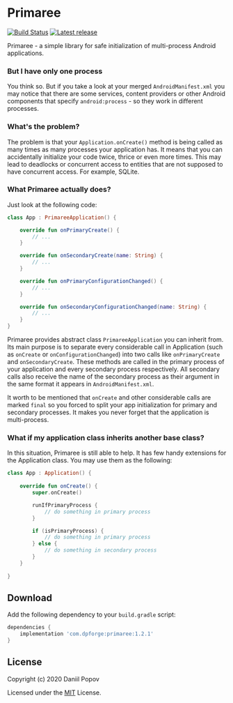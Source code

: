 # Primaree
[![Build Status](https://travis-ci.com/int02h/primaree.svg?branch=master)](https://travis-ci.com/int02h/primaree)
[![Latest release](https://img.shields.io/github/release/int02h/primaree.svg)](https://github.com/int02h/primaree/releases/latest)

Primaree - a simple library for safe initialization of multi-process
Android applications.

### But I have only one process

You think so. But if you take a look at your merged
`AndroidManifest.xml` you may notice that there are some services,
content providers or other Android components that specify
`android:process` - so they work in different processes.

### What's the problem?

The problem is that your `Application.onCreate()` method is being called
as many times as many processes your application has. It means that you
can accidentally initialize your code twice, thrice or even more times.
This may lead to deadlocks or concurrent access to entities that are not
supposed to have concurrent access. For example, SQLite.

### What Primaree actually does?

Just look at the following code:

```kotlin
class App : PrimareeApplication() {

    override fun onPrimaryCreate() {
        // ...
    }

    override fun onSecondaryCreate(name: String) {
        // ...
    }

    override fun onPrimaryConfigurationChanged() {
        // ...
    }

    override fun onSecondaryConfigurationChanged(name: String) {
        // ...
    }
}
```

Primaree provides abstract class `PrimareeApplication` you can inherit
from. Its main purpose is to separate every considerable call in
Application (such as `onCreate` or `onConfigurationChanged`) into two
calls like `onPrimaryCreate` and `onSecondaryCreate`. These methods are
called in the primary process of your application and every secondary
process respectively. All secondary calls also receive the name of the
secondary process as their argument in the same format it appears in
`AndroidManifest.xml`.

It worth to be mentioned that `onCreate` and other considerable calls
are marked `final` so you forced to split your app initialization for
primary and secondary processes. It makes you never forget that
the application is multi-process.

### What if my application class inherits another base class?

In this situation, Primaree is still able to help. It has few handy
extensions for the Application class. You may use them as the following:

```kotlin
class App : Application() {
    
    override fun onCreate() {
        super.onCreate()

        runIfPrimaryProcess {
            // do something in primary process
        }

        if (isPrimaryProcess) {
            // do something in primary process
        } else {
            // do something in secondary process
        }
    }
    
}
```

## Download

Add the following dependency to your `build.gradle` script:

```groovy
dependencies {
    implementation 'com.dpforge:primaree:1.2.1'
}
```

## License

Copyright (c) 2020 Daniil Popov

Licensed under the [MIT](LICENSE) License.